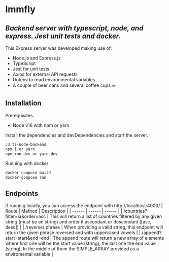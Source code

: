 # Immfly

## _Backend server with typescript, node, and express. Jest unit tests and docker._

This Express server was developed making use of:

- Node.js and Express.js
- TypeScript
- Jest for unit tests
- Axios for external API requests
- Dotenv to read environmental variables
- A couple of beer cans and several coffee cups ☕

## Installation

Prerequisites:

- Node v16 with npm or yarn

Install the dependencies and devDependencies and start the server.

```sh
cd ts-node-backend
npm i or yarn
npm run dev or yarn dev
```

Running with docker

```sh
docker-compose build
docker-compose run
```

## Endpoints

If runnnig locally, you can access the endpoint with http://localhost:4000/
| Route | Method | Description |
| ------ | ------ | ------ |
| /countries?filter=ia&order=asc | This will return a list of countries filtered by any given string (must be an string) and order it ascendant or descendant ([asc, desc]) |
| /reverse/:phrase | When providing a valid string, this endpoint will return the given phrase reversed and with uppercased vowels |
| /append?start=start&end=end | The append route will return a new array of elements where first one will be the start value (string), the last one the end value (string). In the middle of them the SIMPLE_ARRAY provided as a enviromental variable |

